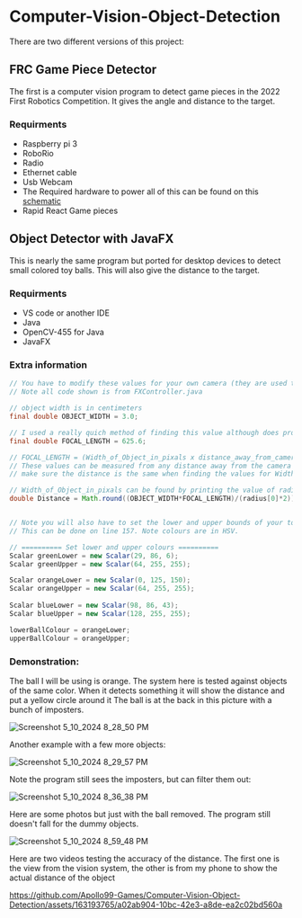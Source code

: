 # Computer-Vision-Object-Detection

There are two different versions of this project: 

## FRC Game Piece Detector
The first is a computer vision program to detect game pieces in the 2022 First Robotics Competition. It gives the angle and distance to the target.

### Requirments
- Raspberry pi 3 
- RoboRio
- Radio
- Ethernet cable
- Usb Webcam
- The Required hardware to power all of this can be found on this [schematic](https://docs.wpilib.org/en/stable/docs/controls-overviews/control-system-hardware.html)
- Rapid React Game pieces

## Object Detector with JavaFX
This is nearly the same program but ported for desktop devices to detect small colored toy balls. This will also give the distance to the target.

### Requirments
- VS code or another IDE
- Java
- OpenCV-455 for Java
- JavaFX

### Extra information

```java
// You have to modify these values for your own camera (they are used to detect and get the distance of your object)
// Note all code shown is from FXController.java

// object width is in centimeters
final double OBJECT_WIDTH = 3.0;

// I used a really quich method of finding this value although does produce good results
final double FOCAL_LENGTH = 625.6;

// FOCAL_LENGTH = (Width_of_Object_in_pixals x distance_away_from_camera) / Width_of_Object
// These values can be measured from any distance away from the camera
// make sure the distance is the same when finding the values for Width_of_Object_in_pixals and distance_away_from_camera

// Width_of_Object_in_pixals can be found by printing the value of radius[0]*2 on line 217:
double Distance = Math.round((OBJECT_WIDTH*FOCAL_LENGTH)/(radius[0]*2));


// Note you will also have to set the lower and upper bounds of your toy ball's colour
// This can be done on line 157. Note colours are in HSV.

// ========== Set lower and upper colours ==========
Scalar greenLower = new Scalar(29, 86, 6);
Scalar greenUpper = new Scalar(64, 255, 255);

Scalar orangeLower = new Scalar(0, 125, 150);
Scalar orangeUpper = new Scalar(64, 255, 255);
 
Scalar blueLower = new Scalar(98, 86, 43);
Scalar blueUpper = new Scalar(128, 255, 255);

lowerBallColour = orangeLower;
upperBallColour = orangeUpper;

```
### Demonstration:
The ball I will be using is orange. The system here is tested against objects of the same color. When it detects something it will show the distance and put a yellow circle around it
The ball is at the back in this picture with a bunch of imposters.

![Screenshot 5_10_2024 8_28_50 PM](https://github.com/Apollo99-Games/Computer-Vision-Object-Detection/assets/163193765/74334cd9-1263-4369-a6c8-9635a92947b4)

Another example with a few more objects:

![Screenshot 5_10_2024 8_29_57 PM](https://github.com/Apollo99-Games/Computer-Vision-Object-Detection/assets/163193765/456de351-42fd-4a2a-8ac8-e8ca327a7a84)

Note the program still sees the imposters, but can filter them out:

![Screenshot 5_10_2024 8_36_38 PM](https://github.com/Apollo99-Games/Computer-Vision-Object-Detection/assets/163193765/e13ca225-85c5-4410-8881-78ac3077c1a1)

Here are some photos but just with the ball removed. The program still doesn't fall for the dummy objects.

![Screenshot 5_10_2024 8_59_48 PM](https://github.com/Apollo99-Games/Computer-Vision-Object-Detection/assets/163193765/0407653a-97fb-43d1-84c9-b948cbe24893)

Here are two videos testing the accuracy of the distance. The first one is the view from the vision system, the other is from my phone to show the actual distance of the object

https://github.com/Apollo99-Games/Computer-Vision-Object-Detection/assets/163193765/a02ab904-10bc-42e3-a8de-ea2c02bd560a









